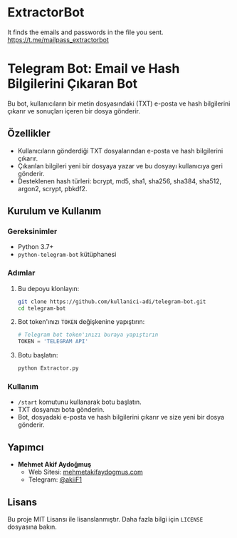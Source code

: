 # ExtractorBot
It finds the emails and passwords in the file you sent. 
https://t.me/mailpass_extractorbot

# Telegram Bot: Email ve Hash Bilgilerini Çıkaran Bot

Bu bot, kullanıcıların bir metin dosyasındaki (TXT) e-posta ve hash bilgilerini çıkarır ve sonuçları içeren bir dosya gönderir.

## Özellikler

- Kullanıcıların gönderdiği TXT dosyalarından e-posta ve hash bilgilerini çıkarır.
- Çıkarılan bilgileri yeni bir dosyaya yazar ve bu dosyayı kullanıcıya geri gönderir.
- Desteklenen hash türleri: bcrypt, md5, sha1, sha256, sha384, sha512, argon2, scrypt, pbkdf2.

## Kurulum ve Kullanım

### Gereksinimler

- Python 3.7+
- `python-telegram-bot` kütüphanesi

### Adımlar

1. Bu depoyu klonlayın:
    ```sh
    git clone https://github.com/kullanici-adi/telegram-bot.git
    cd telegram-bot
    ```

2. Bot token'ınızı `TOKEN` değişkenine yapıştırın:
    ```python
    # Telegram bot token'ınızı buraya yapıştırın
    TOKEN = 'TELEGRAM API'
    ```

3. Botu başlatın:
    ```sh
    python Extractor.py
    ```

### Kullanım

- `/start` komutunu kullanarak botu başlatın.
- TXT dosyanızı bota gönderin.
- Bot, dosyadaki e-posta ve hash bilgilerini çıkarır ve size yeni bir dosya gönderir.

## Yapımcı

- **Mehmet Akif Aydoğmuş**
  - Web Sitesi: [mehmetakifaydogmus.com](https://mehmetakifaydogmus.com)
  - Telegram: [@akiiF1](https://t.me/akiiF1)

## Lisans

Bu proje MIT Lisansı ile lisanslanmıştır. Daha fazla bilgi için `LICENSE` dosyasına bakın.

